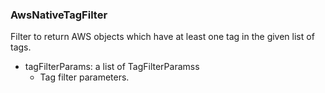 ### AwsNativeTagFilter
Filter to return AWS objects which have at least one tag in the given list of tags.

- tagFilterParams: a list of TagFilterParamss
  - Tag filter parameters.
